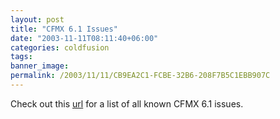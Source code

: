 ```yaml
---
layout: post
title: "CFMX 6.1 Issues"
date: "2003-11-11T08:11:40+06:00"
categories: coldfusion 
tags: 
banner_image: 
permalink: /2003/11/11/CB9EA2C1-FCBE-32B6-208F7B5C1EBB907C
---
```


Check out this <a href="http://www.macromedia.com/support/coldfusion/ts/documents/cfmx61_issues.htm">url</a> for a list of all known CFMX 6.1 issues.